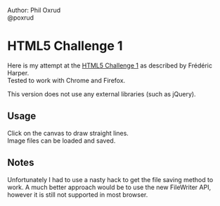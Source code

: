 Author: Phil Oxrud  
@poxrud

HTML5 Challenge 1
====================
Here is my attempt at the [HTML5 Challenge 1](http://outofcomfortzone.net/2013/04/18/html5-challenge-1-canvas-file-api/) as described by Frédéric Harper.  
Tested to work with Chrome and Firefox. 

This version does not use any external libraries (such as jQuery).

Usage
-------
Click on the canvas to draw straight lines.   
Image files can be loaded and saved.
 

Notes
--------
Unfortunately I had to use a nasty hack to get the file saving method to work.
A much better approach would be to use the new FileWriter API, however it is still not supported in most browser. 
